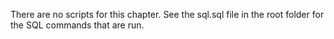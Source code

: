 There are no scripts for this chapter. See the sql.sql file in the root folder for the SQL commands that are run.